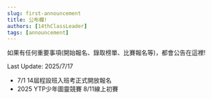 ```yaml
---
slug: first-announcement
title: 公布欄!
authors: [14thClassLeader]
tags: [announcement]
---
```

如果有任何重要事項(開始報名、錄取榜單、比賽報名等)，都會公告在這裡!

<!-- truncate -->
Last Update: 2025/7/17

- 7/1 14屆程設班入班考正式開放報名
- 2025 YTP少年圖靈競賽 8/11線上初賽
